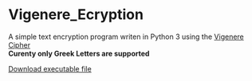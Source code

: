 # Vigenere_Ecryption
A simple text encryption program writen in Python 3 using the [Vigenere Cipher](https://en.wikipedia.org/wiki/Vigen%C3%A8re_cipher)<br>
**Curenty only Greek Letters are supported**


[logo]: img/img.png ""


[Download executable file](Encryption.exe)

